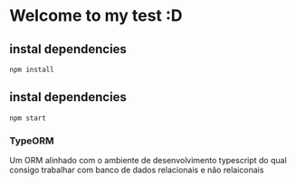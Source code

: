 # Welcome to my test :D

## instal dependencies

```node
npm install
```

## instal dependencies

```nodejs
npm start
```

### TypeORM

Um ORM alinhado com o ambiente de desenvolvimento typescript do qual consigo trabalhar com banco de dados relacionais e não relaiconais
